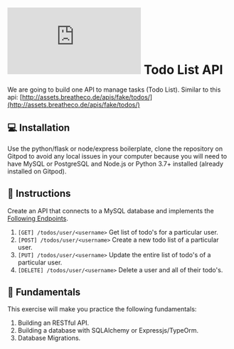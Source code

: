 # ![alt text](https://assets.breatheco.de/apis/img/images.php?blob&random&cat=icon&tags=breathecode,32) Todo List API

We are going to build one API to manage tasks (Todo List). Similar to this api: [http://assets.breatheco.de/apis/fake/todos/](http://assets.breatheco.de/apis/fake/todos/)

## 💻 Installation

Use the python/flask or node/express boilerplate, clone the repository on Gitpod to avoid any local issues in your computer because you will need to have MySQL or PostgreSQL and Node.js or Python 3.7+ installed (already installed on Gitpod).

## 📝 Instructions

Create an API that connects to a MySQL database and implements the [Following Endpoints](http://assets.breatheco.de/apis/fake/todos/).

1. `[GET] /todos/user/<username>` Get list of todo's for a particular user.
2. `[POST] /todos/user/<username>` Create a new todo list of a particular user.
3. `[PUT] /todos/user/<username>` Update the entire list of todo's of a particular user.
4. `[DELETE] /todos/user/<username>` Delete a user and all of their todo's.

## 📖 Fundamentals

This exercise will make you practice the following fundamentals:

1. Building an RESTful API.
2. Building a database with SQLAlchemy or Expressjs/TypeOrm.
3. Database Migrations.
